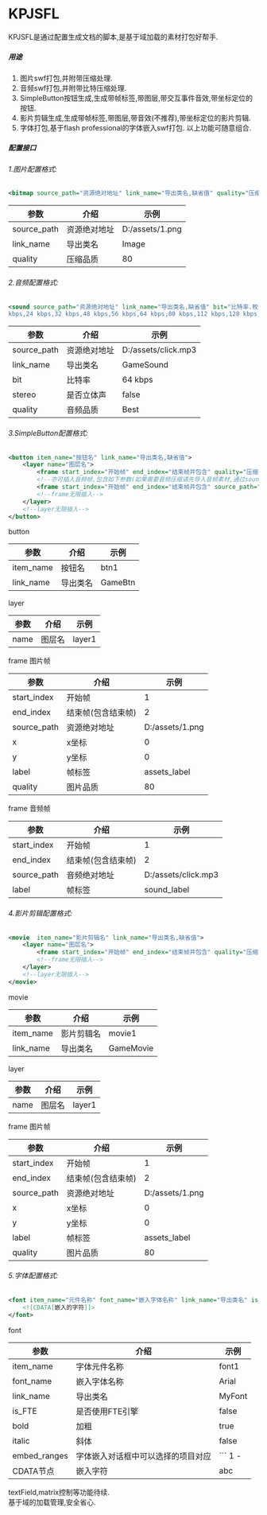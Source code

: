 # KPJSFL
  KPJSFL是通过配置生成文档的脚本,是基于域加载的素材打包好帮手.
##### 用途
1. 图片swf打包,并附带压缩处理. 
2. 音频swf打包,并附带比特压缩处理. 
3. SimpleButton按钮生成,生成带帧标签,带图层,带交互事件音效,带坐标定位的按钮. 
4. 影片剪辑生成,生成带帧标签,带图层,带音效(不推荐),带坐标定位的影片剪辑.
5. 字体打包,基于flash professional的字体嵌入swf打包.
以上功能可随意组合.


##### 配置接口
###### 1.图片配置格式:
```xml
<bitmap source_path="资源绝对地址" link_name="导出类名,缺省值" quality="压缩品质,缺省值"/>
```

参数|介绍|示例
---|---|---
source_path|资源绝对地址|D:/assets/1.png
link_name|导出类名|Image
quality|压缩品质|80

###### 2.音频配置格式:
```xml
<sound source_path="资源绝对地址" link_name="导出类名,缺省值" bit="比特率.枚举值:(8 kbps,16 kbps,20
kbps,24 kbps,32 kbps,48 kbps,56 kbps,64 kbps,80 kbps,112 kbps,128 kbps,160 kbps)" stereo="是否是立体声(true),单声道(false)" quality="压缩品质.枚举值(Fast,Medium,Best)"/>
```

参数|介绍|示例
---|---|---
source_path|资源绝对地址|D:/assets/click.mp3
link_name|导出类名|GameSound
bit|比特率|64 kbps
stereo|是否立体声|false
quality|音频品质|Best


###### 3.SimpleButton配置格式:
```xml
<button item_name="按钮名" link_name="导出类名,缺省值">
    <layer name="图层名">
		<frame start_index="开始帧" end_index="结束帧并包含" quality="压缩品质,缺省值" label="帧标签,缺省值" source_path="资源绝对地址,缺省则空帧" x="坐标x" y="坐标y"/>
		<!--亦可插入音频帧,包含如下参数(如果需要音频压缩请先导入音频素材,通过sound标签-->
		<frame start_index="开始帧" end_index="结束帧并包含" source_path="音频资源绝对地址" label="帧标签,缺省值"/>
		<!--frame无限插入-->
	</layer>
	<!--layer无限插入-->
</button>
```
button

参数|介绍|示例
---|---|---
item_name|按钮名|btn1
link_name|导出类名|GameBtn

layer

参数|介绍|示例
---|---|---
name|图层名|layer1

frame 图片帧

参数|介绍|示例
---|---|---
start_index|开始帧|1
end_index|结束帧(包含结束帧)|2
source_path|资源绝对地址|D:/assets/1.png
x|x坐标|0
y|y坐标|0
label|帧标签|assets_label
quality|图片品质|80

frame 音频帧

参数|介绍|示例
---|---|---
start_index|开始帧|1
end_index|结束帧(包含结束帧)|2
source_path|音频绝对地址|D:/assets/click.mp3
label|帧标签|sound_label




###### 4.影片剪辑配置格式:
```xml
<movie  item_name="影片剪辑名" link_name="导出类名,缺省值">
	<layer name="图层名">
        <frame start_index="开始帧" end_index="结束帧并包含" quality="压缩品质,缺省值" label="帧标签,缺省值" source_path="资源绝对地址,缺省则空白关键帧" x="坐标x" y="坐标y"/>
        <!--frame无限插入-->
    </layer>
    <!--layer无限插入-->
</movie>
```

movie

参数|介绍|示例
---|---|---
item_name|影片剪辑名|movie1
link_name|导出类名|GameMovie

layer

参数|介绍|示例
---|---|---
name|图层名|layer1

frame 图片帧

参数|介绍|示例
---|---|---
start_index|开始帧|1
end_index|结束帧(包含结束帧)|2
source_path|资源绝对地址|D:/assets/1.png
x|x坐标|0
y|y坐标|0
label|帧标签|assets_label
quality|图片品质|80


###### 5.字体配置格式:
```xml
<font item_name="元件名称" font_name="嵌入字体名称" link_name="导出类名" is_FTE="是否使用FTE引擎" bold="加粗(true,false)" italic="斜体(true,false)" embed_ranges="字体嵌入对话框中可以选择的项目对应 like 1|3|5">
    <![CDATA[嵌入的字符]]>
</font>
```

font 

参数|介绍|示例
---|---|---
item_name|字体元件名称|font1
font_name|嵌入字体名称|Arial
link_name|导出类名|MyFont
is_FTE|是否使用FTE引擎|false
bold|加粗|true
italic|斜体|false
embed_ranges|字体嵌入对话框中可以选择的项目对应| ``` 1 -| 2 -| 3 ```
CDATA节点|嵌入字符|abc

textField,matrix控制等功能待续. <br>
基于域的加载管理,安全省心.




